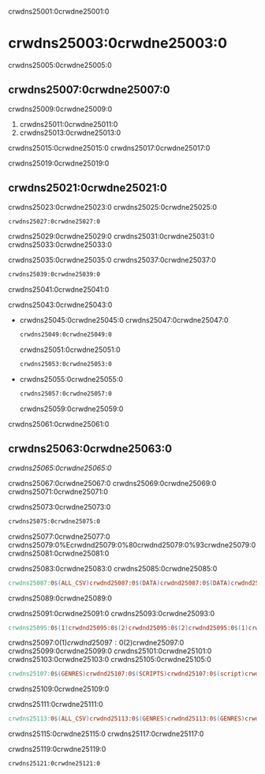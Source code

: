 crwdns25001:0crwdne25001:0
# crwdns25003:0crwdne25003:0

crwdns25005:0crwdne25005:0
## crwdns25007:0crwdne25007:0

crwdns25009:0crwdne25009:0

1. crwdns25011:0crwdne25011:0
2. crwdns25013:0crwdne25013:0

crwdns25015:0crwdne25015:0 crwdns25017:0crwdne25017:0

crwdns25019:0crwdne25019:0
## crwdns25021:0crwdne25021:0

crwdns25023:0crwdne25023:0 crwdns25025:0crwdne25025:0

```bash
crwdns25027:0crwdne25027:0
```

crwdns25029:0crwdne25029:0 crwdns25031:0crwdne25031:0  crwdns25033:0crwdne25033:0

crwdns25035:0crwdne25035:0 crwdns25037:0crwdne25037:0

```bash
crwdns25039:0crwdne25039:0
```

crwdns25041:0crwdne25041:0

crwdns25043:0crwdne25043:0

- crwdns25045:0crwdne25045:0 crwdns25047:0crwdne25047:0

  ```bash
  crwdns25049:0crwdne25049:0
  ```

  crwdns25051:0crwdne25051:0
  ```bash
  crwdns25053:0crwdne25053:0
  ```

- crwdns25055:0crwdne25055:0

  ```bash
  crwdns25057:0crwdne25057:0
  ```

  crwdns25059:0crwdne25059:0

crwdns25061:0crwdne25061:0
## crwdns25063:0crwdne25063:0

*crwdns25065:0crwdne25065:0*

crwdns25067:0crwdne25067:0 crwdns25069:0crwdne25069:0 crwdns25071:0crwdne25071:0

crwdns25073:0crwdne25073:0

```bash
crwdns25075:0crwdne25075:0
```

crwdns25077:0crwdne25077:0 crwdns25079:0%Ecrwdnd25079:0%80crwdnd25079:0%93crwdne25079:0 crwdns25081:0crwdne25081:0

crwdns25083:0crwdne25083:0 crwdns25085:0crwdne25085:0

```makefile
crwdns25087:0$(ALL_CSV)crwdnd25087:0$(DATA)crwdnd25087:0$(DATA)crwdnd25087:0$(HISTOGRAMS)crwdnd25087:0$(QQPLOTS)crwdnd25087:0$(FIGURES)crwdnd25087:0$(HISTOGRAMS)crwdnd25087:0$(QQPLOTS)crwdne25087:0
```

crwdns25089:0crwdne25089:0

crwdns25091:0crwdne25091:0 crwdns25093:0crwdne25093:0

```makefile
crwdns25095:0$(1)crwdnd25095:0$(2)crwdnd25095:0$(2)crwdnd25095:0$(1)crwdnd25095:0$(1)crwdne25095:0
```

crwdns25097:0$(1)crwdnd25097:0$(2)crwdne25097:0 crwdns25099:0crwdne25099:0 crwdns25101:0crwdne25101:0 crwdns25103:0crwdne25103:0  crwdns25105:0crwdne25105:0

```makefile
crwdns25107:0$(GENRES)crwdnd25107:0$(SCRIPTS)crwdnd25107:0$(script)crwdnd25107:0$(genre)crwdne25107:0
```

crwdns25109:0crwdne25109:0

crwdns25111:0crwdne25111:0

```makefile
crwdns25113:0$(ALL_CSV)crwdnd25113:0$(GENRES)crwdnd25113:0$(GENRES)crwdnd25113:0$(DATA)crwdnd25113:0$(1)crwdnd25113:0$(2)crwdnd25113:0$(2)crwdnd25113:0$(1)crwdnd25113:0$(1)crwdnd25113:0$(GENRES)crwdnd25113:0$(SCRIPTS)crwdnd25113:0$(script)crwdnd25113:0$(genre)crwdnd25113:0$(HISTOGRAMS)crwdnd25113:0$(QQPLOTS)crwdnd25113:0$(HISTOGRAMS)crwdnd25113:0$(QQPLOTS)crwdne25113:0
```

crwdns25115:0crwdne25115:0 crwdns25117:0crwdne25117:0

crwdns25119:0crwdne25119:0

```bash
crwdns25121:0crwdne25121:0
```
